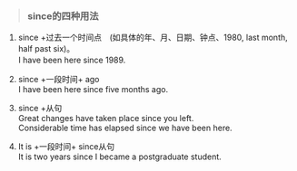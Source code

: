 >### since的四种用法
 	
1. since +过去一个时间点　(如具体的年、月、日期、钟点、1980, last month, half past six)。 <br>
I have been here since 1989.
　 
2. since +一段时间+ ago <br>
I have been here since five months ago.

3. since +从句　 <br>
Great changes have taken place since you left. <br>
Considerable time has elapsed since we have been here. 

4. It is +一段时间+ since从句 <br>
It is two years since I became a postgraduate student.
